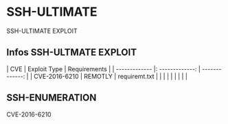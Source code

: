 # SSH-ULTIMATE

SSH-ULTIMATE EXPLOIT

## Infos SSH-ULTMATE EXPLOIT 

|      CVE      |  Exploit Type   |  Requirements  |
| ------------- |: -------------: | -------------: |
| CVE-2016-6210 |    REMOTLY      |  requiremt.txt |
|               |                 |                |
|               |                 |                |

## SSH-ENUMERATION
CVE-2016-6210
